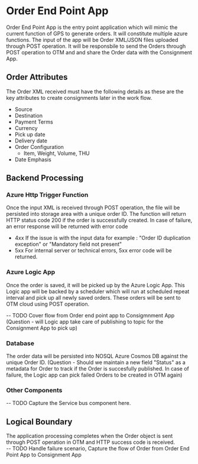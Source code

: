# Order End Point App


Order End Point App is the entry point application which will mimic the current function of GPS to generate orders. It will constitute multiple azure functions. The input of the app will be Order XML/JSON files uploaded through POST operation. It will be responsbile to send the Orders through POST operation to OTM and and share the Order data with the Consignment App. 


## Order Attributes

The Order XML received must have the following details as these are the key attributes to create consignments later in the work flow. 
* Source
* Destination
* Payment Terms
* Currency
* Pick up date
* Delivery date
* Order Configuration 
	* Item, Weight, Volume, THU
* Date Emphasis
	
## Backend Processing

### Azure Http Trigger Function

Once the input XML is received through POST operation, the file will be persisted into storage area with a unique order ID. The function will return HTTP status code 200 if the order is successfully created. In case of failure, an error response will be returned with error code 
* 4xx If the issue is with the input data for example : "Order ID duplication exception" or "Mandatory field not present"
* 5xx For internal server or technical errors, 5xx error code will be returned. 

### Azure Logic App

Once the order is saved, it will be picked up by the Azure Logic App. This Logic app will be backed by a scheduler which will run at scheduled repeat interval and pick up all newly saved orders. These orders will be sent to OTM cloud using POST operation. 

-- TODO
Cover flow from Order end point app to Consigmnment App
(Question - will Logic app take care of publishing to topic for the Consignment App to pick up) 

### Database

The order data will be persisted into NOSQL Azure Cosmos DB against the unique Order ID. 
(Question - Should we maintain a new field "Status" as a metadata for Order to track if the Order is succesfully published. In case of failure, the Logic app can pick failed Orders to be created in OTM again) 


### Other Components 
-- TODO
Capture the Service bus component here.

## Logical Boundary
The application processing completes when the Order object is sent through POST operation in OTM and HTTP success code is received.  
-- TODO Handle failure scenario, Capture the flow of Order from Order End Point App to Consignment App



